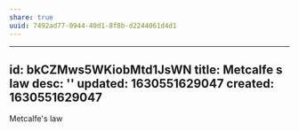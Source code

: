 ```yaml
---
share: true
uuid: 7492ad77-0944-40d1-8f8b-d2244061d4d1
---
```

---
id: bkCZMws5WKiobMtd1JsWN
title: Metcalfe s law
desc: ''
updated: 1630551629047
created: 1630551629047
---

Metcalfe's law
